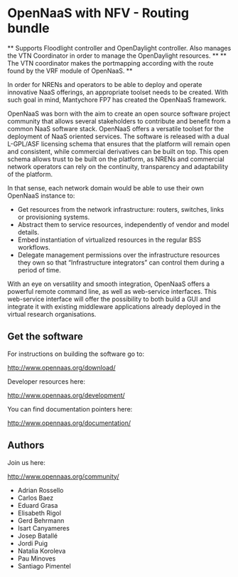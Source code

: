 OpenNaaS with NFV - Routing bundle
========

 ** Supports Floodlight controller and OpenDaylight controller. Also manages the VTN Coordinator in order to manage the OpenDaylight resources. **
 ** The VTN coordinator makes the portmapping according with the route found by the VRF module of OpenNaaS. **

In order for NRENs and operators to be able to deploy and operate innovative NaaS offerings, an appropriate toolset needs to be created. With such goal in mind, Mantychore FP7 has created the OpenNaaS framework.

OpenNaaS was born with the aim to create an open source software project community that allows several stakeholders to contribute and benefit from a common NaaS software stack. OpenNaaS offers a versatile toolset for the deployment of NaaS oriented services. The software is released with a dual L-GPL/ASF licensing schema that ensures that the platform will remain open and consistent, while commercial derivatives can be built on top. This open schema allows trust to be built on the platform, as NRENs and commercial network operators can rely on the continuity, transparency and adaptability of the platform.

In that sense, each network domain would be able to use their own OpenNaaS instance to:

 * Get resources from the network infrastructure: routers, switches, links or provisioning systems.
 * Abstract them to service resources, independently of vendor and model details.
 * Embed instantiation of virtualized resources in the regular BSS workflows.
 * Delegate management permissions over the infrastructure resources they own so that “Infrastructure integrators” can control them during a period of time.

With an eye on versatility and smooth integration, OpenNaaS offers a powerful remote command line, as well as web-service interfaces. This web-service interface will offer the possibility to both build a GUI and integrate it with existing middleware applications already deployed in the virtual research organisations.

Get the software
----------------

For instructions on building the software go to:

http://www.opennaas.org/download/

Developer resources here:

http://www.opennaas.org/development/

You can find documentation pointers here:

http://www.opennaas.org/documentation/

Authors
-------

Join us here:

http://www.opennaas.org/community/

* Adrian Rossello
* Carlos Baez
* Eduard Grasa
* Elisabeth Rigol
* Gerd Behrmann
* Isart Canyameres
* Josep Batallé
* Jordi Puig
* Natalia Koroleva
* Pau Minoves
* Santiago Pimentel

